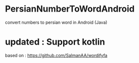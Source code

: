 # PersianNumberToWordAndroid
convert numbers to persian word in Android (Java)
# updated : Support kotlin

based on : https://github.com/SalmanAA/wordifyfa
